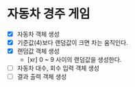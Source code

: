 # 자동차 경주 게임
- [x] 자동차 객체 생성
 - [x] 기준값(4)보다 랜덤값이 크면 차는 움직인다.
- [x] 랜덤값 객체 생성
  - [xr] 0 ~ 9 사이의 랜덤값을 생성한다. 
- [ ] 자동차 대수, 회수 입력 객체 생성
- [ ] 결과 출력 객체 생성